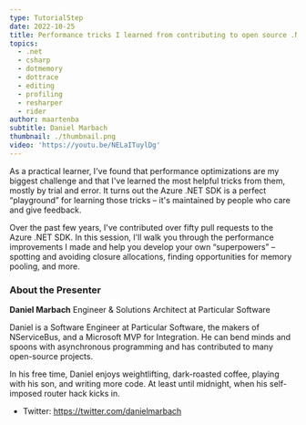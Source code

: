 ```yaml
---
type: TutorialStep
date: 2022-10-25
title: Performance tricks I learned from contributing to open source .NET packages
topics:
  - .net
  - csharp
  - dotmemory
  - dottrace
  - editing
  - profiling
  - resharper
  - rider
author: maartenba
subtitle: Daniel Marbach
thumbnail: ./thumbnail.png
video: 'https://youtu.be/NELaITuylDg'
---
```


As a practical learner, I've found that performance optimizations are my biggest challenge and that I've learned the most helpful tricks from them, mostly by trial and error. It turns out the Azure .NET SDK is a perfect “playground” for learning those tricks – it's maintained by people who care and give feedback.

Over the past few years, I've contributed over fifty pull requests to the Azure .NET SDK. In this session, I'll walk you through the performance improvements I made and help you develop your own “superpowers” – spotting and avoiding closure allocations, finding opportunities for memory pooling, and more.

### About the Presenter

**Daniel Marbach** Engineer & Solutions Architect at Particular Software

Daniel is a Software Engineer at Particular Software, the makers of NServiceBus, and a Microsoft MVP for Integration. He can bend minds and spoons with asynchronous programming and has contributed to many open-source projects.

In his free time, Daniel enjoys weightlifting, dark-roasted coffee, playing with his son, and writing more code. At least until midnight, when his self-imposed router hack kicks in.

* Twitter: <https://twitter.com/danielmarbach>
